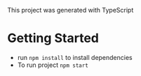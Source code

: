 This project was generated with TypeScript

# Getting Started
- run `npm install` to install dependencies
- To run project `npm start`